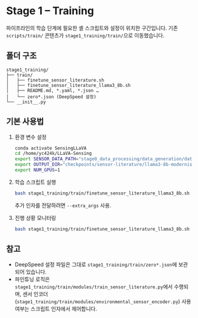 # Stage 1 – Training

파이프라인의 학습 단계에 필요한 셸 스크립트와 설정이 위치한 구간입니다. 기존 `scripts/train/` 콘텐츠가 `stage1_training/train/`으로 이동했습니다.

## 폴더 구조
```
stage1_training/
├── train/
│   ├── finetune_sensor_literature.sh
│   ├── finetune_sensor_literature_llama3_8b.sh
│   ├── README.md, *.yaml, *.json …
│   └── zero*.json (DeepSpeed 설정)
└── __init__.py
```

## 기본 사용법
1. 환경 변수 설정
   ```bash
   conda activate SensingLLaVA
   cd /home/yc424k/LLaVA-Sensing
   export SENSOR_DATA_PATH="stage0_data_processing/data_generation/data/processed/test_val_30k_each/modernist_travel_test.json"
   export OUTPUT_DIR="checkpoints/sensor-literature/llama3-8b-modernist-travel-$(date +%Y%m%d)"
   export NUM_GPUS=1
   ```

2. 학습 스크립트 실행
   ```bash
   bash stage1_training/train/finetune_sensor_literature_llama3_8b.sh
   ```
   추가 인자를 전달하려면 `--extra_args` 사용.

3. 진행 상황 모니터링
   ```bash
   bash stage1_training/train/finetune_sensor_literature_llama3_8b.sh | tee "$OUTPUT_DIR/train.log"
   ```

## 참고
- DeepSpeed 설정 파일은 그대로 `stage1_training/train/zero*.json`에 보관되어 있습니다.
- 파인튜닝 로직은 `stage1_training/train/modules/train_sensor_literature.py`에서 수행되며, 센서 인코더(`stage1_training/train/modules/environmental_sensor_encoder.py`) 사용 여부는 스크립트 인자에서 제어합니다.
